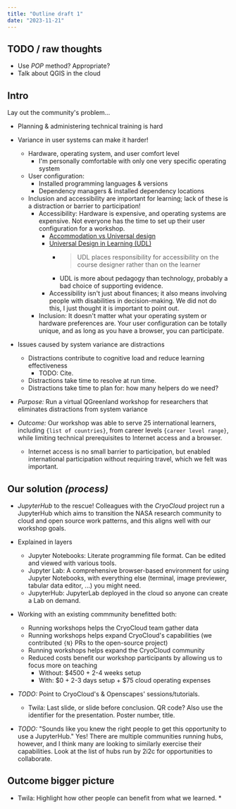 ```yaml
---
title: "Outline draft 1"
date: "2023-11-21"
---
```


## TODO / raw thoughts

* Use _POP_ method? Appropriate?
* Talk about QGIS in the cloud


## Intro

Lay out the community's problem...

* Planning & administering technical training is hard

* Variance in user systems can make it harder!
    * Hardware, operating system, and user comfort level
        * I'm personally comfortable with only one very specific operating system
    * User configuration: 
        * Installed programming languages & versions
        * Dependency managers & installed dependency locations
    * Inclusion and accessibility are important for learning; lack of these is a
      distraction or barrier to participation!
        * Accessibility: Hardware is expensive, and operating systems are expensive.
          Not everyone has the time to set up their user configuration for a workshop.
            * [Accommodation vs Universal design](https://carpentries.github.io/instructor-training/09-eia.html#from-accommodation-to-universal-design)
            * [Universal Design in Learning (UDL)](https://carpentries.github.io/instructor-training/09-eia.html#universal-design-in-learning-udl)
                * > UDL places responsibility for accessibility on the course designer
                  > rather than on the learner
                * UDL is more about pedagogy than technology, probably a bad choice of
                  supporting evidence.
            * Accessibility isn't just about finances; it also means involving people
              with disabilities in decision-making. We did not do this, I just thought
              it is important to point out.
        * Inclusion: It doesn't matter what your operating system or hardware
          preferences are. Your user configuration can be totally unique, and as long as
          you have a browser, you can participate.

* Issues caused by system variance are distractions
    * Distractions contribute to cognitive load and reduce learning effectiveness
        * TODO: Cite.
    * Distractions take time to resolve at run time.
    * Distractions take time to plan for: how many helpers do we need?

* *Purpose:* Run a virtual QGreenland workshop for researchers that eliminates
  distractions from system variance

* *Outcome:* Our workshop was able to serve 25 international learners, including
  `{list of countries}`, from career levels `{career level range}`, while limiting
  technical prerequisites to Internet access and a browser.
    * Internet access is no small barrier to participation, but enabled international
      participation without requiring travel, which we felt was important.


## Our solution *(process)*

* *JupyterHub* to the rescue! Colleagues with the _CryoCloud_ project run a JupyterHub
  which aims to transition the NASA research community to cloud and open source work
  patterns, and this aligns well with our workshop goals.

* Explained in layers
    * Jupyter Notebooks: Literate programming file format. Can be edited and viewed with
      various tools.
    * Jupyter Lab: A comprehensive browser-based environment for using Jupyter
      Notebooks, with everything else (terminal, image previewer, tabular data editor,
      ...) you might need.
    * JupyterHub: JupyterLab deployed in the cloud so anyone can create a Lab on demand.

* Working with an existing commmunity benefitted both:
    * Running workshops helps the CryoCloud team gather data
    * Running workshops helps expand CryoCloud's capabilities (we contributed `{N}` PRs
      to the open-source project)
    * Running workshops helps expand the CryoCloud community
    * Reduced costs benefit our workshop participants by allowing us to focus more on
      teaching
        * Without: $4500 + 2-4 weeks setup
        * With: $0 + 2-3 days setup + $75 cloud operating expenses

* _TODO:_ Point to CryoCloud's & Openscapes' sessions/tutorials.
    * Twila: Last slide, or slide before conclusion. QR code? Also use the identifier
      for the presentation. Poster number, title.
* _TODO:_ "Sounds like you knew the right people to get this opportunity to use a
  JupyterHub." Yes! There are multiple communities running hubs, however, and I think
  many are looking to similarly exercise their capabilities. Look at the list of hubs
  run by 2i2c for opportunities to collaborate.


## Outcome bigger picture

* Twila: Highlight how other people can benefit from what we learned.
    * 
